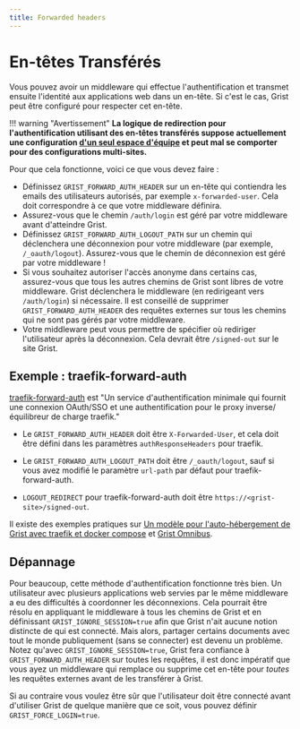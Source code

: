 ```yaml
---
title: Forwarded headers
---
```


En-têtes Transférés
=================

Vous pouvez avoir un middleware qui effectue l'authentification et transmet ensuite l'identité aux applications web dans un en-tête. Si c'est le cas, Grist peut être configuré pour respecter cet en-tête.

!!! warning "Avertissement"
    **La logique de redirection pour l'authentification utilisant des en-têtes transférés suppose actuellement une configuration [d'un seul espace d'équipe](../self-managed.md#how-do-i-set-up-a-team) et peut mal se comporter pour des configurations multi-sites.**

Pour que cela fonctionne, voici ce que vous devez faire :

  - Définissez `GRIST_FORWARD_AUTH_HEADER` sur un en-tête qui contiendra les emails des utilisateurs autorisés, par exemple `x-forwarded-user`. Cela doit correspondre à ce que votre middleware définira.
  - Assurez-vous que le chemin `/auth/login` est géré par votre middleware avant d'atteindre Grist.
  - Définissez `GRIST_FORWARD_AUTH_LOGOUT_PATH` sur un chemin qui déclenchera une déconnexion pour votre middleware (par exemple, `/_oauth/logout`). Assurez-vous que le chemin de déconnexion est géré par votre middleware !
  - Si vous souhaitez autoriser l'accès anonyme dans certains cas, assurez-vous que tous les autres chemins de Grist sont libres de votre middleware. Grist déclenchera le middleware (en redirigeant vers `/auth/login`) si nécessaire. Il est conseillé de supprimer `GRIST_FORWARD_AUTH_HEADER` des requêtes externes sur tous les chemins qui ne sont pas gérés par votre middleware.
  - Votre middleware peut vous permettre de spécifier où rediriger l'utilisateur après la déconnexion. Cela devrait être `/signed-out` sur le site Grist.

## Exemple : traefik-forward-auth

[traefik-forward-auth](https://github.com/thomseddon/traefik-forward-auth)
est "Un service d'authentification minimale qui fournit une connexion OAuth/SSO et une authentification pour le proxy inverse/équilibreur de charge traefik."

  - Le `GRIST_FORWARD_AUTH_HEADER` doit être `X-Forwarded-User`, et cela doit être défini dans les paramètres `authResponseHeaders` pour traefik.

  - Le `GRIST_FORWARD_AUTH_LOGOUT_PATH` doit être `/_oauth/logout`, sauf si vous avez modifié le paramètre `url-path` par défaut pour traefik-forward-auth.

  - `LOGOUT_REDIRECT` pour traefik-forward-auth doit être `https://<grist-site>/signed-out`.

Il existe des exemples pratiques sur [Un modèle pour l'auto-hébergement de Grist avec traefik et docker compose](https://community.getgrist.com/t/a-template-for-self-hosting-grist-with-traefik-and-docker-compose/856) et [Grist Omnibus](https://github.com/gristlabs/grist-omnibus).

## Dépannage

Pour beaucoup, cette méthode d'authentification fonctionne très bien. Un utilisateur avec plusieurs applications web servies par le même middleware a eu des difficultés à coordonner les déconnexions. Cela pourrait être résolu en appliquant le middleware à tous les chemins de Grist et en définissant `GRIST_IGNORE_SESSION=true` afin que Grist n'ait aucune notion distincte de qui est connecté. Mais alors, partager certains documents avec tout le monde publiquement (sans se connecter) est devenu un problème. Notez qu'avec `GRIST_IGNORE_SESSION=true`, Grist fera confiance à `GRIST_FORWARD_AUTH_HEADER` sur toutes les requêtes, il est donc impératif que vous ayez un middleware qui remplace ou supprime cet en-tête pour _toutes_ les requêtes externes avant de les transférer à Grist.

Si au contraire vous voulez être sûr que l'utilisateur doit être connecté avant d'utiliser Grist de quelque manière que ce soit, vous pouvez définir `GRIST_FORCE_LOGIN=true`.
